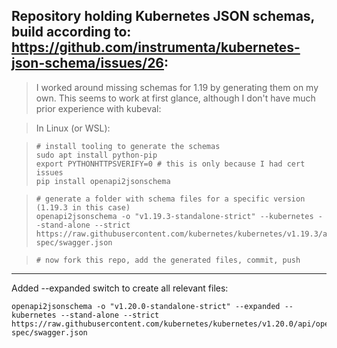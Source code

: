 Repository holding Kubernetes JSON schemas, build according to: https://github.com/instrumenta/kubernetes-json-schema/issues/26:
---

> I worked around missing schemas for 1.19 by generating them on my own. This seems to work at first glance, although I don't have much prior experience with kubeval:

> In Linux (or WSL):

>     # install tooling to generate the schemas
>     sudo apt install python-pip
>     export PYTHONHTTPSVERIFY=0 # this is only because I had cert issues
>     pip install openapi2jsonschema

>     # generate a folder with schema files for a specific version (1.19.3 in this case)
>     openapi2jsonschema -o "v1.19.3-standalone-strict" --kubernetes --stand-alone --strict https://raw.githubusercontent.com/kubernetes/kubernetes/v1.19.3/api/openapi-spec/swagger.json

>     # now fork this repo, add the generated files, commit, push

---

Added --expanded switch to create all relevant files:

    openapi2jsonschema -o "v1.20.0-standalone-strict" --expanded --kubernetes --stand-alone --strict https://raw.githubusercontent.com/kubernetes/kubernetes/v1.20.0/api/openapi-spec/swagger.json

